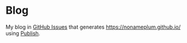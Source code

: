 # Blog

My blog in [GitHub Issues](https://github.com/nonameplum/blog/issues) that generates https://nonameplum.github.io/ using [Publish](https://github.com/nonameplum/nonameplum.github.io).
